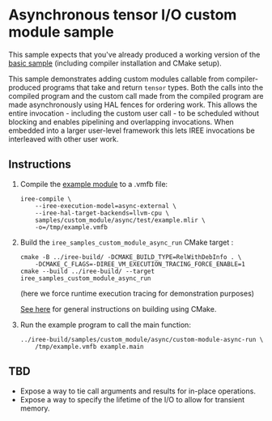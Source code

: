 # Asynchronous tensor I/O custom module sample

This sample expects that you've already produced a working version of the
[basic sample](/samples/custom_module/basic/) (including compiler installation
and CMake setup).

This sample demonstrates adding custom modules callable from compiler-produced
programs that take and return `tensor` types. Both the calls into the compiled
program and the custom call made from the compiled program are made
asynchronously using HAL fences for ordering work. This allows the entire
invocation - including the custom user call - to be scheduled without blocking
and enables pipelining and overlapping invocations. When embedded into a larger
user-level framework this lets IREE invocations be interleaved with other user
work.

## Instructions

1. Compile the [example module](./test/example.mlir) to a .vmfb file:

    ```
    iree-compile \
        --iree-execution-model=async-external \
        --iree-hal-target-backends=llvm-cpu \
        samples/custom_module/async/test/example.mlir \
        -o=/tmp/example.vmfb
    ```

2. Build the `iree_samples_custom_module_async_run` CMake target :

    ```
    cmake -B ../iree-build/ -DCMAKE_BUILD_TYPE=RelWithDebInfo . \
        -DCMAKE_C_FLAGS=-DIREE_VM_EXECUTION_TRACING_FORCE_ENABLE=1
    cmake --build ../iree-build/ --target iree_samples_custom_module_async_run
    ```
    (here we force runtime execution tracing for demonstration purposes)

    [See here](https://iree-org.github.io/iree/building-from-source/getting-started/)
    for general instructions on building using CMake.

3. Run the example program to call the main function:

   ```
   ../iree-build/samples/custom_module/async/custom-module-async-run \
       /tmp/example.vmfb example.main
   ```

## TBD

* Expose a way to tie call arguments and results for in-place operations.
* Expose a way to specify the lifetime of the I/O to allow for transient memory.
